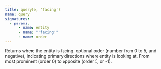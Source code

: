```yaml
---
title: query(e, 'facing')
name: query
signatures:
  - params:
      - name: entity
      - name: "'facing'"
      - name: order
---
```


Returns where the entity is facing. optional order (number from 0 to 5, and
negative), indicating primary directions where entity is looking at. From most
prominent (order 0) to opposite (order 5, or -1).
